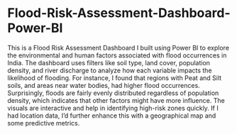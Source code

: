 # Flood-Risk-Assessment-Dashboard-Power-BI
This is a Flood Risk Assessment Dashboard I built using Power BI to explore the environmental and human factors associated with flood occurrences in India. The dashboard uses filters like soil type, land cover, population density, and river discharge to analyze how each variable impacts the likelihood of flooding.
For instance, I found that regions with Peat and Silt soils, and areas near water bodies, had higher flood occurrences. Surprisingly, floods are fairly evenly distributed regardless of population density, which indicates that other factors might have more influence.
The visuals are interactive and help in identifying high-risk zones quickly. If I had location data, I’d further enhance this with a geographical map and some predictive metrics.
